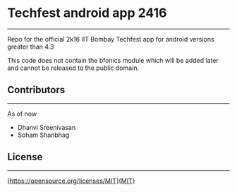 # Techfest android app 2416
---

Repo for the official 2k16 IIT Bombay Techfest app for android versions greater than 4.3

This code does not contain the bfonics module which will be added later and cannot be released to the public domain. 

## Contributors 
---
As of now
* Dhanvi Sreenivasan
* Soham Shanbhag

## License
---
[https://opensource.org/licenses/MIT]{MIT}
